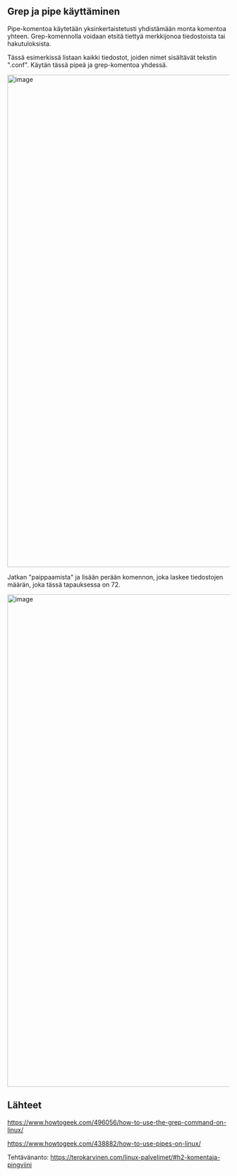 ## Grep ja pipe käyttäminen

Pipe-komentoa käytetään yksinkertaistetusti yhdistämään monta komentoa yhteen. Grep-komennolla voidaan etsitä tiettyä merkkijonoa tiedostoista tai hakutuloksista.

Tässä esimerkissä listaan kaikki tiedostot, joiden nimet sisältävät tekstin ".conf". Käytän tässä pipeä ja grep-komentoa yhdessä.

<img width="1116" alt="image" src="https://github.com/user-attachments/assets/76f6f047-d386-4b7b-9d46-2cd8d632fc35">

Jatkan "paippaamista" ja lisään perään komennon, joka laskee tiedostojen määrän, joka tässä tapauksessa on 72.

<img width="1116" alt="image" src="https://github.com/user-attachments/assets/daec15c1-960f-4591-a28c-951e43464ac0">

## Lähteet

https://www.howtogeek.com/496056/how-to-use-the-grep-command-on-linux/

https://www.howtogeek.com/438882/how-to-use-pipes-on-linux/

Tehtävänanto: https://terokarvinen.com/linux-palvelimet/#h2-komentaja-pingviini 
